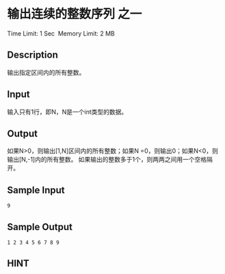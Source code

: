 # 输出连续的整数序列 之一
Time Limit: 1 Sec  Memory Limit: 2 MB


## Description
输出指定区间内的所有整数。


## Input
输入只有1行，即N，N是一个int类型的数据。


## Output
如果N>0，则输出[1,N]区间内的所有整数；如果N =0，则输出0；如果N<0，则输出[N,-1]内的所有整数。
如果输出的整数多于1个，则两两之间用一个空格隔开。


## Sample Input
```
9
```
## Sample Output
```
1 2 3 4 5 6 7 8 9
```

## HINT
